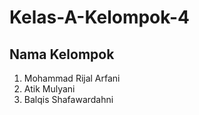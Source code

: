 # Kelas-A-Kelompok-4

## Nama Kelompok

1. Mohammad Rijal Arfani
2. Atik Mulyani
3. Balqis Shafawardahni